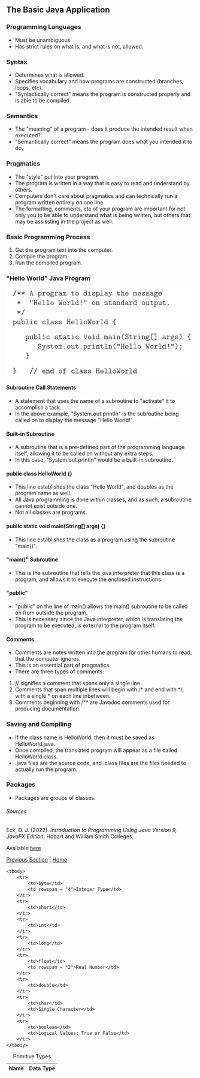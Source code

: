 
## The Basic Java Application

### Programming Languages

- Must be unambiguous.
- Has strict rules on what is, and what is not, allowed.

### Syntax

- Determines what is allowed.
- Specifies vocabulary and how programs are constructed (branches, loops, etc).
- "Syntactically correct" means the program is constructed properly and is able to be compiled.

### Semantics

- The "meaning" of a program - does it produce the intended result when executed?
- "Semantically correct" means the program does what you intended it to do.

### Pragmatics

- The "style" put into your program.
- The program is written in a way that is easy to read and understand by others.
- Computers don't care about pragmatics and can technically run a program written entirely on one line.
- The formatting, comments, etc of your program are important for not only you to be able to understand what is being written, but others that may be assissting in the project as well.

### Basic Programming Process

1. Get the program text into the computer.
2. Compile the program.
3. Run the compiled program.

### "Hello World" Java Program

![Java Program Example](/images/hello-world.jpg)

#### Subroutine Call Statements

- A statement that uses the name of a subroutine to "activate" it to accomplish a task.
- In the above example, "System.out.println" is the subroutine being called on to display the message "Hello World!". 

#### Built-in Subroutine

- A subroutine that is a pre-defined part of the programming language itself, allowing it to be called on without any extra steps.
- In this case, "System.out.println" would be a built-in subroutine.

#### public class HelloWorld {}

- This line establishes the class "Hello World", and doubles as the program name as well.
- All Java programming is done within classes, and as such, a subroutine cannot exist outside one.
- Not all classes are programs.

#### public static void main(String[] args) {}

- This line establishes the class as a program using the subroutine "main()".

#### "main()" Subroutine

- This is the subroutine that tells the java interpreter that this class is a program, and allows it to execute the enclosed instructions.

#### "public"

- "public" on the line of main() allows the main() subroutine to be called on from outside the program. 
- This is necessary since the Java interpreter, which is translating the program to be executed, is external to the program itself.

#### Comments

- Comments are notes written into the program for other humans to read, that the computer ignores.
- This is an essential part of pragmatics.
- There are three types of comments:
1. // signifies a comment that spans only a single line.
2. Comments that span multiple lines will begin with /* and end with */, with a single * on each line inbetween.
3. Comments beginning with /** are Javadoc comments used for producing documentation.

### Saving and Compiling

- If the class name is HelloWorld, then it must be saved as HelloWorld.java. 
- Once compiled, the translated program will appear as a file called HelloWorld.class.
- .java files are the source code, and .class files are the files needed to actually run the program.

### Packages

- Packages are groups of classes.

###### Sources

Eck, D. J. (2022). *Introduction to Programming Using Java Version 9, JavaFX Edition.* Hobart and William Smith Colleges.

Available [here](https://math.hws.edu/javanotes/?fbclid=IwAR3V0pxqmqNeSpasvbbVrx-RAylNmYW7yYnD2q8-1nJMHErQxynK27MNOhw)

[Previous Section](/topics/introduction-to-java-programming/the-mental-landscape/internet-and-beyond.md) | [Home](/readme.md)


<table>
	<caption>Primitive Types</caption>
	<thead>
		<tr>
			<th>Name</th>
			<th>Data Type</th>
		</tr>
	</thead>

	<tbody>
		<tr>
			<td>byte</td>
			<td rowspan = "4">Integer Type</td>
		</tr>
		<tr>
			<td>short</td>
		</tr>
		<tr>
			<td>int</td>
		</tr>
		<tr>
			<td>long</td>
		</tr>
		<tr>
			<td>float</td>
			<td rowspan = "2">Real Number</td>
		</tr>
		<tr>
			<td>double</td>
		</tr>
		<tr>
			<td>char</td>
			<td>Single Character</td>
		</tr>
		<tr>
			<td>boolean</td>
			<td>Logical Values: True or False</td>
		</tr>
	</tbody>
</table>

